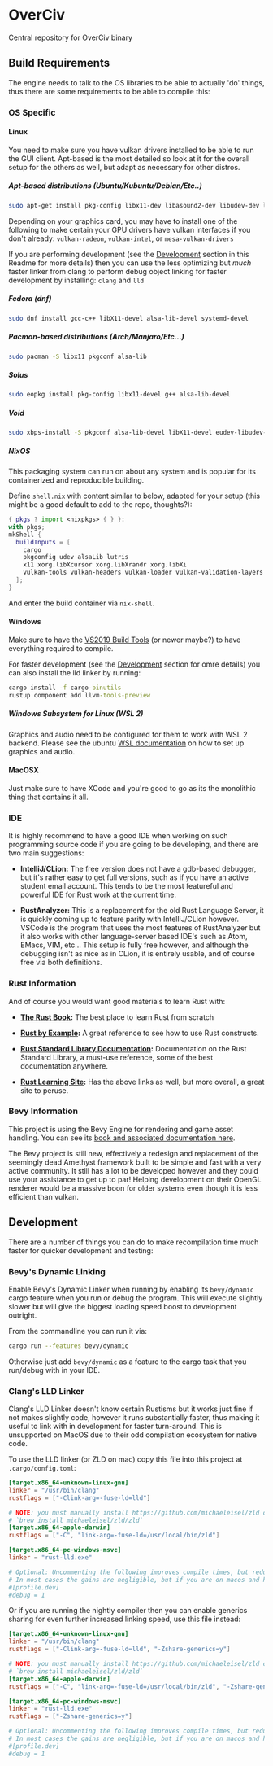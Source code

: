 # OverCiv

Central repository for OverCiv binary

## Build Requirements

The engine needs to talk to the OS libraries to be able to actually 'do' things, thus there are some requirements to be able to compile this:

### OS Specific

#### Linux

You need to make sure you have vulkan drivers installed to be able to run the GUI client.  Apt-based is the most detailed so look at it for the overall setup for the others as well, but adapt as necessary for other distros.

##### Apt-based distributions (Ubuntu/Kubuntu/Debian/Etc..)

```zsh
sudo apt-get install pkg-config libx11-dev libasound2-dev libudev-dev libxcb-composite0-dev
```

Depending on your graphics card, you may have to install one of the following to make certain your GPU drivers have vulkan interfaces if you don't already: `vulkan-radeon`, `vulkan-intel`, or `mesa-vulkan-drivers`

If you are performing development (see the [Development](#Development) section in this Readme for more details) then you can use the less optimizing but *much* faster linker from clang to perform debug object linking for faster development by installing: `clang` and `lld` 

##### Fedora (dnf)

```zsh
sudo dnf install gcc-c++ libX11-devel alsa-lib-devel systemd-devel
```

##### Pacman-based distributions (Arch/Manjaro/Etc...)

```zsh
sudo pacman -S libx11 pkgconf alsa-lib
```

##### Solus

```zsh
sudo eopkg install pkg-config libx11-devel g++ alsa-lib-devel
```

##### Void

```zsh
sudo xbps-install -S pkgconf alsa-lib-devel libX11-devel eudev-libudev-devel
```

##### NixOS

This packaging system can run on about any system and is popular for its containerized and reproducible building.

Define `shell.nix` with content similar to below, adapted for your setup (this might be a good default to add to the repo, thoughts?):
```nix
{ pkgs ? import <nixpkgs> { } }:
with pkgs;
mkShell {
  buildInputs = [
    cargo
    pkgconfig udev alsaLib lutris
    x11 xorg.libXcursor xorg.libXrandr xorg.libXi
    vulkan-tools vulkan-headers vulkan-loader vulkan-validation-layers
  ];
}
```

And enter the build container via `nix-shell`.

#### Windows

Make sure to have the [VS2019 Build Tools](https://visualstudio.microsoft.com/thank-you-downloading-visual-studio/?sku=BuildTools&rel=16) (or newer maybe?) to have everything required to compile.

For faster development (see the [Development](#Development) section for omre details) you can also install the lld linker by running:

```cmd
cargo install -f cargo-binutils
rustup component add llvm-tools-preview
```

##### Windows Subsystem for Linux (WSL 2)

Graphics and audio need to be configured for them to work with WSL 2 backend. Please see the ubuntu [WSL documentation](https://wiki.ubuntu.com/WSL) on how to set up graphics and audio.

#### MacOSX

Just make sure to have XCode and you're good to go as its the monolithic thing that contains it all.

### IDE

It is highly recommend to have a good IDE when working on such programming source code if you are going to be developing, and there are two main suggestions:

* **IntelliJ/CLion:** The free version does not have a gdb-based debugger, but it's rather easy to get full versions, such as if you have an active student email account.  This tends to be the most featureful and powerful IDE for Rust work at the current time.

* **RustAnalyzer:** This is a replacement for the old Rust Language Server, it is quickly coming up to feature parity with IntelliJ/CLion however.  VSCode is the program that uses the most features of RustAnalyzer but it also works with other language-server based IDE's such as Atom, EMacs, VIM, etc...  This setup is fully free however, and although the debugging isn't as nice as in CLion, it is entirely usable, and of course free via both definitions.

### Rust Information

And of course you would want good materials to learn Rust with:

* **[The Rust Book](https://doc.rust-lang.org/book/):** The best place to learn Rust from scratch

* **[Rust by Example](https://doc.rust-lang.org/rust-by-example/):** A great reference to see how to use Rust constructs.

* **[Rust Standard Library Documentation](https://doc.rust-lang.org/std/index.html):** Documentation on the Rust Standard Library, a must-use reference, some of the best documentation anywhere.

* **[Rust Learning Site](https://www.rust-lang.org/learn):** Has the above links as well, but more overall, a great site to peruse.

### Bevy Information

This project is using the Bevy Engine for rendering and game asset handling.  You can see its [book and associated documentation here](https://bevyengine.org/learn).

The Bevy project is still new, effectively a redesign and replacement of the seemingly dead Amethyst framework built to be simple and fast with a very active community.  It still has a lot to be developed however and they could use your assistance to get up to par!  Helping development on their OpenGL renderer would be a massive boon for older systems even though it is less efficient than vulkan.


## Development

There are a number of things you can do to make recompilation time much faster for quicker development and testing:

### Bevy's Dynamic Linking

Enable Bevy's Dynamic Linker when running by enabling its `bevy/dynamic` cargo feature when you run or debug the program.  This will execute slightly slower but will give the biggest loading speed boost to development outright.

From the commandline you can run it via:

```zsh
cargo run --features bevy/dynamic
```

Otherwise just add `bevy/dynamic` as a feature to the cargo task that you run/debug with in your IDE.

### Clang's LLD Linker

Clang's LLD Linker doesn't know certain Rustisms but it works just fine if not makes slightly code, however it runs substantially faster, thus making it useful to link with in development for faster turn-around.  This is unsupported on MacOS due to their odd compilation ecosystem for native code.

To use the LLD linker (or ZLD on mac) copy this file into this project at `.cargo/config.toml`:

```toml
[target.x86_64-unknown-linux-gnu]
linker = "/usr/bin/clang"
rustflags = ["-Clink-arg=-fuse-ld=lld"]

# NOTE: you must manually install https://github.com/michaeleisel/zld on mac. you can easily do this with the "brew" package manager:
# `brew install michaeleisel/zld/zld`
[target.x86_64-apple-darwin]
rustflags = ["-C", "link-arg=-fuse-ld=/usr/local/bin/zld"]

[target.x86_64-pc-windows-msvc]
linker = "rust-lld.exe"

# Optional: Uncommenting the following improves compile times, but reduces the amount of debug info to 'line number tables only'
# In most cases the gains are negligible, but if you are on macos and have slow compile times you should see significant gains.
#[profile.dev]
#debug = 1
```

Or if you are running the nightly compiler then you can enable generics sharing for even further increased linking speed, use this file instead:

```toml
[target.x86_64-unknown-linux-gnu]
linker = "/usr/bin/clang"
rustflags = ["-Clink-arg=-fuse-ld=lld", "-Zshare-generics=y"]

# NOTE: you must manually install https://github.com/michaeleisel/zld on mac. you can easily do this with the "brew" package manager:
# `brew install michaeleisel/zld/zld`
[target.x86_64-apple-darwin]
rustflags = ["-C", "link-arg=-fuse-ld=/usr/local/bin/zld", "-Zshare-generics=y", "-Csplit-debuginfo=unpacked"]

[target.x86_64-pc-windows-msvc]
linker = "rust-lld.exe"
rustflags = ["-Zshare-generics=y"]

# Optional: Uncommenting the following improves compile times, but reduces the amount of debug info to 'line number tables only'
# In most cases the gains are negligible, but if you are on macos and have slow compile times you should see significant gains.
#[profile.dev]
#debug = 1
```
